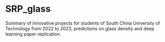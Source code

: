 # SRP_glass
Summary of innovative projects for students of South China University of Technology from 2022 to 2023, predictions on glass density and deep learning paper replication.
